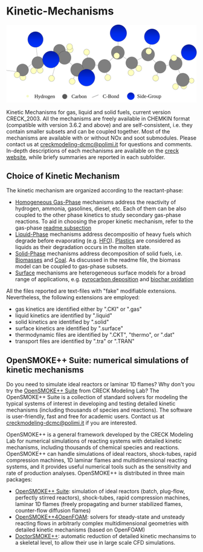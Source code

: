 # Kinetic-Mechanisms
![Logo](.images/intro.svg)

Kinetic Mechanisms for gas, liquid and solid fuels, current version CRECK_2003.
All the mechanisms are freely available in CHEMKIN format (compatible with version 3.6.2 and above) and 
are self-consistent, i.e. they contain smaller subsets and can be coupled together. 
Most of the mechanisms are available with or without NOx and soot submodules.
Please contact us at creckmodeling-dcmc@polimi.it for questions and comments. 
In-depth descriptions of each mechanisms are available on the [creck website](http://creckmodeling.chem.polimi.it/),
while briefy summaries are reported in each subfolder.

## Choice of Kinetic Mechanism
The kinetic mechanism are organized according to the reactant-phase:
- [Homogeneous Gas-Phase](Gas-Phase) mechanisms address the reactivity of hydrogen, ammonia, gasolines, diesel, etc. 
    Each of them can be also coupled to the other phase kinetics to study secondary gas-phase reactions. 
    To aid in choosing the proper kinetic mechanism, refer to the gas-phase [readme subsection](Gas-Phase/README.md#Choice-Kinetic-Mechanism)
- [Liquid-Phase](Liquid-Phase) mechanisms address decompositio of heavy fuels which degrade before evaporating (e.g. [HFO](Liquid-Phase/HeavyFuelOil)). 
    [Plastics](Liquid-Phase/Plastics) are considered as liquids as their degradation occurs in the molten state. 
- [Solid-Phase](Solid-Phase) mechanisms address decomposition of solid fuels, i.e. [Biomasses](Solid-Phase/Biomass) and [Coal](Solid-Phase/Coal). 
    As discussed in the readme file, the biomass model can be coupled to gas-phase subsets.
- [Surface](Surface-Mechanisms) mechanisms are heterogeneous surface models for a broad range of applications, 
    e.g. [pyrocarbon deposition](Surface-Mechanisms/CVI-CVD) and [biochar oxidation](Surface-Mechanisms/Biochar)  
    
All the files reported are text-files with "fake" modifiable extensions. Nevertheless, the following extensions are employed:
- gas kinetics are identified either by ".CKI" or ".gas" 
- liquid kinetics are identified by ".liquid"
- solid kinetics are identified by ".solid"
- surface kinetics are identified by ".surface"
- thermodynamic files are identified by ".CKT", "thermo", or ".dat"
- transport files are identified by ".tra" or ".TRAN" 

## OpenSMOKE++ Suite: numerical simulations of kinetic mechanisms
Do you need to simulate ideal reactors or laminar 1D flames? 
Why don't you try the [OpenSMOKE++ Suite](https://www.opensmokepp.polimi.it/) from CRECK Modeling Lab? 
The OpenSMOKE++ Suite is a collection of standard solvers for modeling the typical 
systems of interest in developing and testing detailed kinetic mechanisms 
(including thousands of species and reactions).
The software is user-friendly, fast and free for academic users.
Contact us at creckmodeling-dcmc@polimi.it if you are interested.

OpenSMOKE++ is a general framework developed by the CRECK Modeling Lab for 
numerical simulations of reacting systems with detailed kinetic mechanisms, 
including thousands of chemical species and reactions.
OpenSMOKE++ can handle simulations of ideal reactors, shock-tubes, rapid compression machines, 
1D laminar flames and multidimensional reacting systems, and it provides useful numerical tools 
such as the sensitivity and rate of production analyses.
OpenSMOKE++ is distributed in three main packages:
- [OpenSMOKE++ Suite](https://www.opensmokepp.polimi.it/index.php?option=com_content&view=article&id=299:article-ospp&catid=106&Itemid=765): 
    simulation of ideal reactors (batch, plug-flow, perfectly stirred reactors), 
    shock-tubes, rapid compression machines, laminar 1D flames (freely propagating 
    and burner stabilized flames, counter-flow diffusion flames)
- [OpenSMOKE++4OpenFOAM](https://www.opensmokepp.polimi.it/index.php?option=com_content&view=article&id=301:article-ospp4of&catid=106&Itemid=766):
    solvers for steady-state and unsteady reacting flows in arbitrarly complex 
    multidimensional geometries with detailed kinetic mechanisms (based on OpenFOAM)
- [DoctorSMOKE++](https://www.opensmokepp.polimi.it/index.php?option=com_content&view=article&id=300:article-doctorsmokepp&catid=106&Itemid=767):
    automatic reduction of detailed kinetic mechansims to a skeletal level, to 
    allow their use in large scale CFD simulations.
